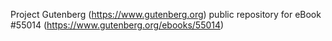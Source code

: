 Project Gutenberg (https://www.gutenberg.org) public repository for
eBook #55014 (https://www.gutenberg.org/ebooks/55014)
